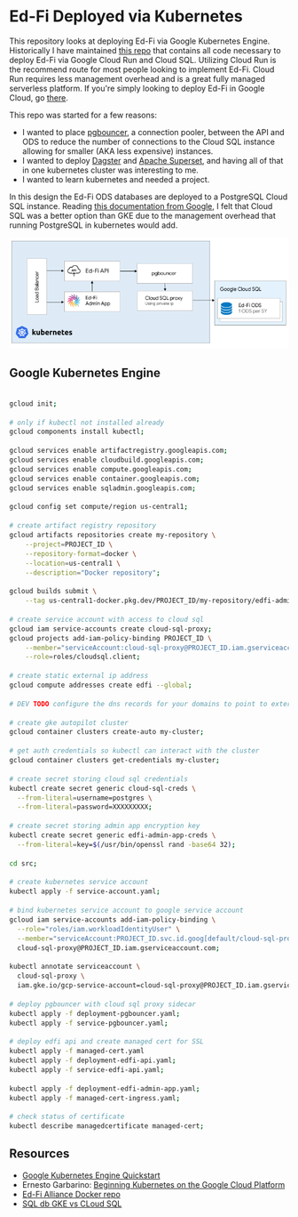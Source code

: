 # Ed-Fi Deployed via Kubernetes

This repository looks at deploying Ed-Fi via Google Kubernetes Engine. Historically I have maintained [this repo](https://github.com/xmarcosx/edfi-google-cloud-deployment) that contains all code necessary to deploy Ed-Fi via Google Cloud Run and Cloud SQL. Utilizing Cloud Run is the recommend route for most people looking to implement Ed-Fi. Cloud Run requires less management overhead and is a great fully managed serverless platform. If you're simply looking to deploy Ed-Fi in Google Cloud, go [there](https://github.com/xmarcosx/edfi-google-cloud-deployment).

This repo was started for a few reasons:
* I wanted to place [pgbouncer](https://www.pgbouncer.org/), a connection pooler, between the API and ODS to reduce the number of connections to the Cloud SQL instance allowing for smaller (AKA less expensive) instances.
* I wanted to deploy [Dagster](https://dagster.io/) and [Apache Superset](https://superset.apache.org/), and having all of that in one kubernetes cluster was interesting to me.
* I wanted to learn kubernetes and needed a project.

In this design the Ed-Fi ODS databases are deployed to a PostgreSQL Cloud SQL instance. Reading [this documentation from Google](https://cloud.google.com/architecture/deploying-highly-available-postgresql-with-gke#understanding_options_to_deploy_a_database_instance_in_gke), I felt that Cloud SQL was a better option than GKE due to the management overhead that running PostgreSQL in kubernetes would add.


![Ed-Fi](/assets/kube.png)

## Google Kubernetes Engine

```bash

gcloud init;

# only if kubectl not installed already
gcloud components install kubectl;

gcloud services enable artifactregistry.googleapis.com;
gcloud services enable cloudbuild.googleapis.com;
gcloud services enable compute.googleapis.com;
gcloud services enable container.googleapis.com;
gcloud services enable sqladmin.googleapis.com;

gcloud config set compute/region us-central1;

# create artifact registry repository
gcloud artifacts repositories create my-repository \
    --project=PROJECT_ID \
    --repository-format=docker \
    --location=us-central1 \
    --description="Docker repository";

gcloud builds submit \
    --tag us-central1-docker.pkg.dev/PROJECT_ID/my-repository/edfi-admin-app src/admin-app/.;

# create service account with access to cloud sql
gcloud iam service-accounts create cloud-sql-proxy;
gcloud projects add-iam-policy-binding PROJECT_ID \
    --member="serviceAccount:cloud-sql-proxy@PROJECT_ID.iam.gserviceaccount.com" \
    --role=roles/cloudsql.client;

# create static external ip address
gcloud compute addresses create edfi --global;

# DEV TODO configure the dns records for your domains to point to external ip address

# create gke autopilot cluster
gcloud container clusters create-auto my-cluster;

# get auth credentials so kubectl can interact with the cluster
gcloud container clusters get-credentials my-cluster;

# create secret storing cloud sql credentials
kubectl create secret generic cloud-sql-creds \
  --from-literal=username=postgres \
  --from-literal=password=XXXXXXXXX;

# create secret storing admin app encryption key
kubectl create secret generic edfi-admin-app-creds \
  --from-literal=key=$(/usr/bin/openssl rand -base64 32);

cd src;

# create kubernetes service account
kubectl apply -f service-account.yaml;

# bind kubernetes service account to google service account
gcloud iam service-accounts add-iam-policy-binding \
  --role="roles/iam.workloadIdentityUser" \
  --member="serviceAccount:PROJECT_ID.svc.id.goog[default/cloud-sql-proxy]" \
  cloud-sql-proxy@PROJECT_ID.iam.gserviceaccount.com;

kubectl annotate serviceaccount \
  cloud-sql-proxy \
  iam.gke.io/gcp-service-account=cloud-sql-proxy@PROJECT_ID.iam.gserviceaccount.com;

# deploy pgbouncer with cloud sql proxy sidecar
kubectl apply -f deployment-pgbouncer.yaml;
kubectl apply -f service-pgbouncer.yaml;

# deploy edfi api and create managed cert for SSL
kubectl apply -f managed-cert.yaml
kubectl apply -f deployment-edfi-api.yaml;
kubectl apply -f service-edfi-api.yaml;

kubectl apply -f deployment-edfi-admin-app.yaml;
kubectl apply -f managed-cert-ingress.yaml;

# check status of certificate
kubectl describe managedcertificate managed-cert;

```

## Resources

* [Google Kubernetes Engine Quickstart](https://cloud.google.com/kubernetes-engine/docs/quickstart#autopilot)
* Ernesto Garbarino: [Beginning Kubernetes on the Google Cloud Platform](https://www.amazon.com/Beginning-Kubernetes-Google-Cloud-Platform/dp/1484254902)
* [Ed-Fi Alliance Docker repo](https://github.com/Ed-Fi-Alliance-OSS/Ed-Fi-ODS-Docker)
* [SQL db GKE vs CLoud SQL](https://cloud.google.com/architecture/deploying-highly-available-postgresql-with-gke#understanding_options_to_deploy_a_database_instance_in_gke)
